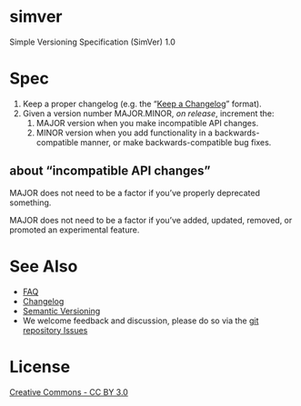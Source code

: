 # simver

Simple Versioning Specification (SimVer) 1.0

# Spec

1. Keep a proper changelog (e.g. the “[Keep a Changelog](http://keepachangelog.com/en/1.0.0/)” format).
2. Given a version number MAJOR.MINOR, _on release_, increment the:
   1. MAJOR version when you make incompatible API changes.
   2. MINOR version when you add functionality in a backwards-compatible manner, or make backwards-compatible bug fixes.

## about “incompatible API changes”

MAJOR does not need to be a factor if you’ve properly deprecated something.

MAJOR does not need to be a factor if you’ve added, updated, removed, or promoted an experimental feature.

# See Also

- [FAQ](FAQ.md)
- [Changelog](CHANGELOG.md)
- [Semantic Versioning](http://semver.org/)
- We welcome feedback and discussion, please do so via the [git repository Issues](https://github.com/drmuey/simver/issues)

# License

[Creative Commons - CC BY 3.0](https://creativecommons.org/licenses/by/3.0/)
